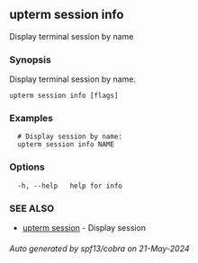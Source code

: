 ## upterm session info

Display terminal session by name

### Synopsis

Display terminal session by name.

```
upterm session info [flags]
```

### Examples

```
  # Display session by name:
  upterm session info NAME
```

### Options

```
  -h, --help   help for info
```

### SEE ALSO

* [upterm session](upterm_session.md)	 - Display session

###### Auto generated by spf13/cobra on 21-May-2024
